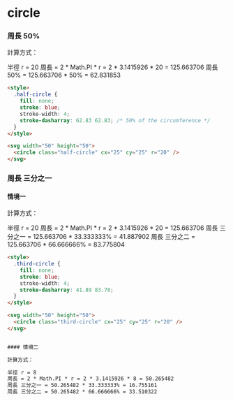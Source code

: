 # circle

### 周長 50% 

計算方式：

半徑 r = 20
周長 = 2 * Math.PI * r = 2 * 3.1415926 * 20 = 125.663706
周長 50% = 125.663706 * 50% = 62.831853


```html
<style>
  .half-circle {
    fill: none;
    stroke: blue;
    stroke-width: 4;
    stroke-dasharray: 62.83 62.83; /* 50% of the circumference */
  }
</style>

<svg width="50" height="50">
  <circle class="half-circle" cx="25" cy="25" r="20" />
</svg>
```


### 周長 三分之一

#### 情境一

計算方式：

半徑 r = 20
周長 = 2 * Math.PI * r = 2 * 3.1415926 * 20 = 125.663706
周長 三分之一 = 125.663706 * 33.333333% = 41.887902
周長 三分之二 = 125.663706 * 66.666666% = 83.775804

```html
<style>
  .third-circle {
    fill: none;
    stroke: blue;
    stroke-width: 4;
    stroke-dasharray: 41.89 83.78; 
  }
</style>

<svg width="50" height="50">
  <circle class="third-circle" cx="25" cy="25" r="20" />
</svg>


#### 情境二

計算方式：

半徑 r = 8
周長 = 2 * Math.PI * r = 2 * 3.1415926 * 8 = 50.265482
周長 三分之一 = 50.265482 * 33.333333% = 16.755161
周長 三分之二 = 50.265482 * 66.666666% = 33.510322
